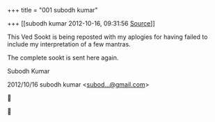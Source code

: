 +++
title = "001 subodh kumar"

+++
[[subodh kumar	2012-10-16, 09:31:56 [Source](https://groups.google.com/g/bvparishat/c/MjcTvekCf1w)]]



This Ved Sookt is being reposted with my aplogies for having failed to include my interpretation of a few mantras.

The complete sookt is sent here again.

Subodh Kumar  
  

2012/10/16 subodh kumar \<[subod...@gmail.com]()\>





